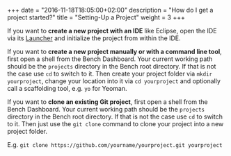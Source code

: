 +++
date = "2016-11-18T18:05:00+02:00"
description = "How do I get a project started?"
title = "Setting-Up a Project"
weight = 3
+++

[Launcher]: /guide/launcher
[Bench Shell]: /guide/shell
[Yeoman]: https://yeoman.io
[Generator]: http://yeoman.io/generators/
[Project Directory]: /ref/file-structure/#projects-dir
[Creating a New Project]: /tutorial/project-new/
[Importing an Existing Project]: /tutorial/project-import/

If you want to **create a new project with an IDE** like Eclipse,
open the IDE via its [Launcher][] and initialize the project
from within the IDE.

If you want to **create a new project manually or with a command line tool**,
first open a shell from the Bench Dashboard.
Your current working path should be the `projects` directory in the Bench root directory.
If that is not the case use `cd` to switch to it.
Then create your project folder via `mkdir yourproject`, change your location
into it via `cd yourproject` and optionally call a scaffolding tool, e.g. `yo` for Yeoman.

If you want to **clone an existing Git project**,
first open a shell from the Bench Dashboard.
Your current working path should be the `projects` directory in the Bench root directory.
If that is not the case use `cd` to switch to it.
Then just use the `git clone` command to clone your project into a new project folder.

E.g. `git clone https://github.com/yourname/yourproject.git yourproject`
